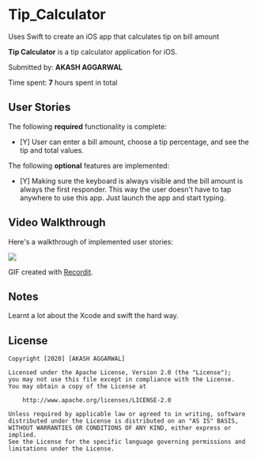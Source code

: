 # Tip_Calculator
Uses Swift to create an iOS app that calculates tip on bill amount


**Tip Calculator** is a tip calculator application for iOS.

Submitted by: **AKASH AGGARWAL**

Time spent: **7** hours spent in total

## User Stories

The following **required** functionality is complete:

* [Y] User can enter a bill amount, choose a tip percentage, and see the tip and total values.

The following **optional** features are implemented:
* [Y] Making sure the keyboard is always visible and the bill amount is always the first responder. This way the user doesn't have to tap anywhere to use this app. Just launch the app and start typing.


## Video Walkthrough 

Here's a walkthrough of implemented user stories:

<img src='http://g.recordit.co/8KFcobzmCL.gif' />

GIF created with [Recordit](http://www.recordit.co).

## Notes

Learnt a lot about the Xcode and swift the hard way.

## License

    Copyright [2020] [AKASH AGGARWAL]

    Licensed under the Apache License, Version 2.0 (the "License");
    you may not use this file except in compliance with the License.
    You may obtain a copy of the License at

        http://www.apache.org/licenses/LICENSE-2.0

    Unless required by applicable law or agreed to in writing, software
    distributed under the License is distributed on an "AS IS" BASIS,
    WITHOUT WARRANTIES OR CONDITIONS OF ANY KIND, either express or implied.
    See the License for the specific language governing permissions and
    limitations under the License.
